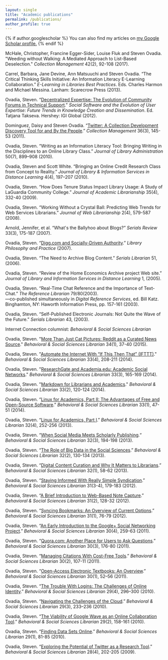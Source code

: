 ```yaml
---
layout: single
title: "Academic publications"
permalink: /publications/
author_profile: true
---
```


{% if author.googlescholar %}
  You can also find my articles on <u><a href="{{author.googlescholar}}">my Google Scholar profile</a>.</u>
{% endif %}

McHale, Christopher, Francine Egger-Sider, Louise Fluk and Steven Ovadia. "Weeding without Walking: A Mediated Approach to List-Based Deselection." *Collection Management* 42(2), 92-108 (2017).

Carrel, Barbara, Jane Devine, Ann Matsuuchi and Steven Ovadia. “The Critical Thinking Skills Initiative: An Information Literacy E-Learning Collaboration.” *E-Learning in Libraries Best Practices*. Eds. Charles Harmon and Michael Messina. Lanham: Scarecrow Press (2013).

Ovadia, Steven. “[Decentralized Expertise: The Evolution of Community Forums in Technical Support](https://academicworks.cuny.edu/lg_pubs/36/).” *Social Software and the Evolution of User Expertise: Future Trends in Knowledge Creation and Dissemination*. Ed. Tatjana Takseva. Hershey: IGI Global (2012).


Dominguez, Daisy and Steven Ovadia. “[Twitter: A Collection Development Discovery Tool for and By the People](https://academicworks.cuny.edu/cc_pubs/200/).” *Collection Management* 36(3), 145-53 (2011).

Ovadia, Steven. “Writing as an Information Literacy Tool: Bringing Writing in the Disciplines to an Online Library Class.” *Journal of Library Administration* 50(7), 899–908 (2010).

Ovadia, Steven and Scott White. “Bringing an Online Credit Research Class from Concept to Reality.” *Journal of Library & Information Services in Distance Learning* 4(4), 197–207 (2010).

Ovadia, Steven. “How Does Tenure Status Impact Library Usage: A Study of LaGuardia Community College.” *Journal of Academic Librarianship* 35(4), 332-40 (2009).

Ovadia, Steven. “Working Without a Crystal Ball: Predicting Web Trends for Web Services Librarians.” *Journal of Web Librarianship* 2(4), 579-587 (2008).

Arnold, Jennifer, et al. “What's the Ballyhoo about Blogs?” *Serials Review* 33(3), 175-187 (2007).

Ovadia, Steven. “[Digg.com and Socially-Driven  Authority](http://academicworks.cuny.edu/lg_pubs/4).” *Library Philosophy and Practice* (2007).

Ovadia, Steven. “The Need to Archive Blog Content.” *Serials Librarian* 51, (2006).

Ovadia, Steven. “Review of the Home Economics Archive project Web site.” *Journal of Library and Information Services in Distance Learning* 1, (2005).

Ovadia, Steven. “Real-Time Chat Reference and the Importance of Text-Chat.” *The Reference Librarian* 79/80(2003).  
—co-published simultaneously in *Digital Reference Services*, ed. Bill Katz. Binghamton, NY: Haworth Information Press, pp. 157-161 (2003).

Ovadia, Steven. “Self-Published Electronic Journals: Not Quite the Wave of the Future.” *Serials Librarian* 43, (2003).

Internet Connection columnist: *Behavioral & Social Sciences Librarian*

Ovadia, Steven. "[More Than Just Cat Pictures: Reddit as a Curated News Source](http://academicworks.cuny.edu/lg_pubs/15)." *Behavioral & Social Sciences Librarian* 34(1), 37-40 (2015).

Ovadia, Steven. "[Automate the Internet With “If This Then That” (IFTTT)](http://academicworks.cuny.edu/lg_pubs/5)." *Behavioral & Social Sciences Librarian* 33(4), 208-211 (2014).

Ovadia, Steven. "[ResearchGate and Academia.edu: Academic Social Networks](http://academicworks.cuny.edu/lg_pubs/6)." *Behavioral & Social Sciences Librarian* 33(3), 165-169 (2014).

Ovadia, Steven. "[Markdown for Librarians and Academics](http://academicworks.cuny.edu/lg_pubs/7)." *Behavioral & Social Sciences Librarian* 33(2), 120-124 (2014).

Ovadia, Steven. “[Linux for Academics, Part II: The Advantages of Free and Open-Source Software](http://academicworks.cuny.edu/lg_pubs/8).” *Behavioral & Social Sciences Librarian* 33(1), 47-51 (2014).

Ovadia, Steven. “[Linux for Academics, Part I](http://academicworks.cuny.edu/lg_pubs/9).” *Behavioral & Social Sciences Librarian* 32(4), 252-256 (2013).

Ovadia, Steven. “[When Social Media Meets Scholarly Publishing](http://academicworks.cuny.edu/lg_pubs/14).“ *Behavioral & Social Sciences Librarian* 32(3), 194-198 (2013).

Ovadia, Steven. “[The Role of Big Data in the Social Sciences](http://academicworks.cuny.edu/lg_pubs/13).” *Behavioral & Social Sciences Librarian* 32(2), 130-134 (2013).

Ovadia, Steven. “[Digital Content Curation and Why It Matters to Librarians](http://academicworks.cuny.edu/lg_pubs/12).” B*ehavioral & Social Sciences Librarian* 32(1), 58-62 (2013).

Ovadia, Steven. “[Staying Informed With Really Simple Syndication](http://academicworks.cuny.edu/lg_pubs/11).” *Behavioral & Social Sciences Librarian* 31(3-4), 179-183 (2012).

Ovadia, Steven. “[A Brief Introduction to Web-Based Note Capture](http://academicworks.cuny.edu/lg_pubs/10).” *Behavioral & Social Sciences Librarian* 31(2), 128-32 (2012).

Ovadia, Steven. “[Syncing Bookmarks: An Overview of Current Options](http://academicworks.cuny.edu/lg_pubs/18).” *Behavioral & Social Sciences Librarian* 31(1), 76-79 (2012).

Ovadia, Steven. “[An Early Introduction to the Google+ Social Networking Project](http://academicworks.cuny.edu/lg_pubs/26).” *Behavioral & Social Sciences Librarian* 30(4), 259-63 (2011).

Ovadia, Steven. “[Quora.com: Another Place for Users to Ask Questions](http://academicworks.cuny.edu/lg_pubs/25).” *Behavioral & Social Sciences Librarian* 30(3), 176-80 (2011).

Ovadia, Steven. “[Managing Citations With Cost-Free Tools](http://academicworks.cuny.edu/lg_pubs/24).” *Behavioral & Social Sciences Librarian* 30(2), 107-11 (2011).

Ovadia, Steven. “[Open-Access Electronic Textbooks: An Overview](http://academicworks.cuny.edu/lg_pubs/23).” *Behavioral & Social Sciences Librarian* 30(1), 52–56 (2011).

Ovadia, Steven. “[The Trouble With Logins: The Challenges of Online Identity](http://academicworks.cuny.edu/lg_pubs/22).” *Behavioral & Social Sciences Librarian* 29(4), 296–300 (2010).

Ovadia, Steven. “[Navigating the Challenges of the Cloud](http://academicworks.cuny.edu/lg_pubs/17).” *Behavioral & Social Sciences Librarian* 29(3), 233–236 (2010).

Ovadia, Steven. “[The Viability of Google Wave as an Online Collaboration Tool](http://academicworks.cuny.edu/lg_pubs/19).” *Behavioral & Social Sciences Librarian* 29(2), 158-161 (2010).

Ovadia, Steven. “[Finding Data Sets Online](http://academicworks.cuny.edu/lg_pubs/20).” *Behavioral & Social Sciences Librarian* 29(1), 81-85 (2010).

Ovadia, Steven. “[Exploring the Potential of Twitter as a Research Tool](http://academicworks.cuny.edu/lg_pubs/21).” *Behavioral & Social Sciences Librarian* 28(4), 202-205 (2009).
